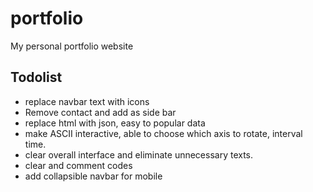 # portfolio
My personal portfolio website

## Todolist
- replace navbar text with icons
- Remove contact and add as side bar 
- replace html with json, easy to popular data
- make ASCII interactive, able to choose which axis to rotate, interval time.
- clear overall interface and eliminate unnecessary texts.
- clear and comment codes
- add collapsible navbar for mobile